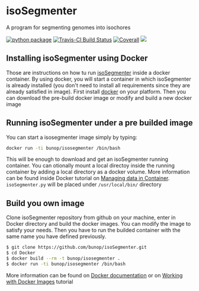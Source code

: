 
isoSegmenter
==============

A program for segmenting genomes into isochores

[![python package](https://img.shields.io/pypi/v/isoSegmenter.svg)](https://pypi.python.org/pypi/isoSegmenter)
[![Travis-CI Build Status](https://img.shields.io/travis/bunop/isoSegmenter.svg)](https://travis-ci.org/bunop/isoSegmenter)
[![Coverall](https://coveralls.io/repos/github/bunop/isoSegmenter/badge.svg?branch=master)](https://coveralls.io/github/bunop/isoSegmenter?branch=master)
[![](https://images.microbadger.com/badges/version/bunop/isosegmenter.svg)](http://microbadger.com/images/bunop/isosegmenter "Get your own version badge on microbadger.com")

Installing isoSegmenter using Docker
------------------------------------

Those are instructions on how tu run [isoSegmenter](https://github.com/bunop/isoSegmenter) inside a docker container. By using docker, you will start a container in which isoSegmenter is already installed (you don't need to install all requirements since they are already satisfied in image). First install [docker](http://docs.docker.com/installation/#installation) on your platform. Then you can download the pre-build docker image or modify and build a new docker image

## Running isoSegmenter under a pre builded image

You can start a isosegmenter image simply by typing:

```bash
docker run -ti bunop/isosegmenter /bin/bash
```

This will be enough to download and get an isoSegmenter running container. You can otionally mount a local directoy inside the running container by adding a local directory as a docker volume. More information can be found inside Docker tutorial on [Managing data in Container](http://docs.docker.com/userguide/dockervolumes/). `isoSegmenter.py` will be placed under `/usr/local/bin/` directory

## Build you own image

Clone isoSegmenter repository from github on your machine, enter in Docker directory and build the docker images. You can modify the image to satisfy your needs. Then you have to run the builded container with the same name you have defined previously.

```bash
$ git clone https://github.com/bunop/isoSegmenter.git
$ cd Docker
$ docker build --rm -t bunop/isosegmenter .
$ docker run -ti bunop/isosegmenter /bin/bash
```

More information can be found on [Docker documentation](http://docs.docker.com/) or on [Working with Docker Images](http://docs.docker.com/userguide/dockerimages/) tutorial
